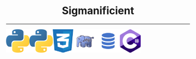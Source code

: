 <div align="center">
    <h1>Sigmanificient</h1>
    <hr>
    <div style="display:flex; align-content: space-evenly;">
        <img src="languages_icons/python.png" height="64px">
        <img src="languages_icons/python.png" height="64px">
        <img src="languages_icons/css.png" height="64px">
        <img src="languages_icons/php.png" height="64px">
        <img src="languages_icons/sql.png" height="64px">
        <img src="languages_icons/cs.png" height="64px">
    </div>
</div>